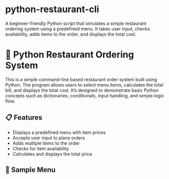 # python-restaurant-cli
A beginner-friendly Python script that simulates a simple restaurant ordering system using a predefined menu. It takes user input, checks availability, adds items to the order, and displays the total cost.

# 🧾 Python Restaurant Ordering System

This is a simple command-line based restaurant order system built using Python. The program allows users to select menu items, calculates the total bill, and displays the total cost. It’s designed to demonstrate basic Python concepts such as dictionaries, conditionals, input handling, and simple logic flow.

## 📋 Features

- Displays a predefined menu with item prices
- Accepts user input to place orders
- Adds multiple items to the order
- Checks for item availability
- Calculates and displays the total price

## 🧪 Sample Menu


